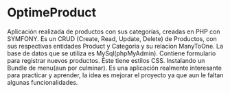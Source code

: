 # OptimeProduct
Aplicación realizada de productos con sus categorías, creadas en PHP con SYMFONY. Es un CRUD (Create, Read, Update, Delete) de Productos, con sus respectivas entidades Product y Categoria y su relacion ManyToOne. La base de datos que se utiliza es MySql(phpMyAdmin). Contiene formulario para registrar nuevos productos. Éste tiene estilos CSS. Instalando un Bundle de menu(aun por culminar). Es una aplicación realmente interesante para practicar y aprender, la idea es mejorar el proyecto ya que aun le faltan algunas funcionalidades.
